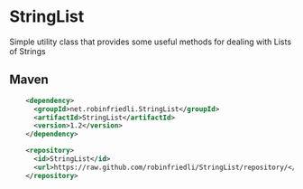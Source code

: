 # StringList
Simple utility class that provides some useful methods for dealing with Lists of Strings

## Maven
```xml
    <dependency>
      <groupId>net.robinfriedli.StringList</groupId>
      <artifactId>StringList</artifactId>
      <version>1.2</version>
    </dependency>

    <repository>
      <id>StringList</id>
      <url>https://raw.github.com/robinfriedli/StringList/repository/</url>
    </repository>
```